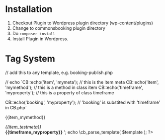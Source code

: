 # Installation

1. Checkout Plugin to Wordpress plugin directory (wp-content/plugins)
2. Change to commonsbooking plugin directory
3. Do ``composer install``
4. Install Plugin in Wordpress.

# Tag System

// add this to any template, e.g. booking-publish.php

// echo
`CB::echo('item', 'mymeta');             // this is the item meta
CB::echo('item', 'mymethod');           // this is a method in class item 
CB::echo('timeframe', 'myproperty');    // this is a property of class timeframe

CB::echo('booking', 'myproperty');      // 'booking' is substited with 'timeframe' in CB.php`


<?php
    // getting
    echo CB::get('item', 'mymeta');   
?>


<?php
    // using a template, useful for mailing
    $template = '
        <p>{{item_mymethod}}</p>
        <i>{{item_testmeta}}</i><br>
        <strong>{{timeframe_myproperty}}</strong>
    ';
    echo \cb_parse_template( $template );
?>

<?php
    // using a shortcode, should be used only in the post editor screen
    do_shortcode( '[cb tag="item_mymeta"]' );
?>

